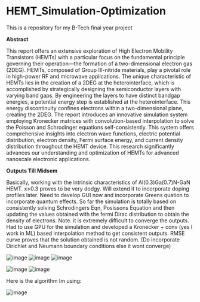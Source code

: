 # HEMT_Simulation-Optimization
This is a repository for my B-Tech final year project


**Abstract**

This report offers an extensive exploration of High Electron Mobility Transistors (HEMTs) with a
particular focus on the fundamental principle governing their operation—the formation of a two-dimensional electron gas (2DEG). HEMTs, composed of Group III-nitride materials, play a pivotal
role in high-power RF and microwave applications. The unique characteristic of HEMTs lies in
the creation of a 2DEG at the heterointerface, which is accomplished by strategically designing the
semiconductor layers with varying band gaps. By engineering the layers to have distinct bandgap
energies, a potential energy step is established at the heterointerface. This energy discontinuity
confines electrons within a two-dimensional plane, creating the 2DEG. The report introduces an
innovative simulation system employing Kronecker matrices with convolution-based interpolation
to solve the Poisson and Schrodinger equations self-consistently. This system offers comprehensive insights into electron wave functions, electric potential distribution, electron density, Fermi
surface energy, and current density distribution throughout the HEMT device. This research significantly advances our understanding and optimization of HEMTs for advanced nanoscale electronic
applications.

**Outputs Till Midsem**


Basically, working with the intrinsic characteristics of Al(0.3)Ga(0.7)N-GaN HEMT. x>0.3 proves to be very dodgy. Will extend it to incorporate doping profiles later.
Need to develop GUI now and incorporate Greens quation to incorporate quantum effects. So far the simulation is totally based on consistently solving Schrodingers Eqn, Posissons Equation and then updating the values obtained with the fermi Dirac distribution to obtain the density of electrons. Note. it is extremely difficult to converge the outputs. Had to use GPU for the simulation and developed a Kronecker + conv (yes I work in ML) based interpolation method to get consistent outputs. RMSE curve proves that the solution obtained is not random. (Do incorporate Dirichlet and Neumann boundary conditions else it wont converge)

![image](https://github.com/Sourjya261/HEMT_Simulation-Optimization/assets/89221563/d3c06078-afc7-46b7-be38-e32dd8865a1d)
![image](https://github.com/Sourjya261/HEMT_Simulation-Optimization/assets/89221563/fd2ef393-7c32-4ba5-935d-872e3be79d6f)
![image](https://github.com/Sourjya261/HEMT_Simulation-Optimization/assets/89221563/fa1a8418-4c8c-495e-9249-4f944dd4d85c)

![image](https://github.com/Sourjya261/HEMT_Simulation-Optimization/assets/89221563/321ec771-daaa-4db6-89e8-f4e6a0aec561)
![image](https://github.com/Sourjya261/HEMT_Simulation-Optimization/assets/89221563/fe5392e1-0a64-4d37-9ff6-7dcc6546f0f1)

Here is the algorithm Im using:

![image](https://github.com/Sourjya261/HEMT_Simulation-Optimization/assets/89221563/a5294bc1-66f8-4f46-ae6c-3c3b95d96105)



